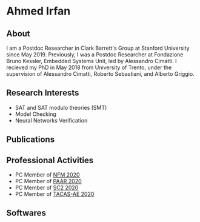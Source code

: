 # Ahmed Irfan

## About 

I am a Postdoc Researcher in Clark Barrett's Group at Stanford University since May 2019. 
Previously, I was a Postdoc Researcher at Fondazione Bruno Kessler, Embedded Systems Unit, led by Alessandro Cimatti.
I recieved my PhD in May 2018 from University of Trento, under the supervision of Alessandro Cimatti, Roberto Sebastiani, and Alberto Griggio.

## Research Interests
* SAT and SAT modulo theories (SMT)
* Model Checking
* Neural Networks Verification

## Publications

## Professional Activities
* PC Member of [NFM 2020](https://ti.arc.nasa.gov/events/nfm-2020/)
* PC Member of [PAAR 2020](http://paar2020.gforge.inria.fr/)
* PC Member of [SC2 2020](http://www.sc-square.org/CSA/workshop5.html)
* PC Member of [TACAS-AE 2020](https://www.etaps.org/2020/tacas)

## Softwares
